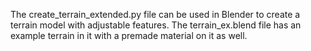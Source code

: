 The create_terrain_extended.py file can be used in Blender to create a terrain model with adjustable features. 
The terrain_ex.blend file has an example terrain in it with a premade material on it as well.